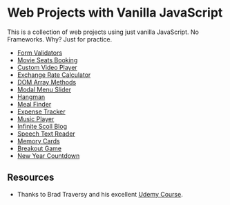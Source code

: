 # Web Projects with Vanilla JavaScript
This is a collection of web projects using just vanilla JavaScript. No Frameworks. Why? Just for practice. 

* [Form Validators](form-validators)
* [Movie Seats Booking](movie-seats-booking)
* [Custom Video Player](custom-video-player)
* [Exchange Rate Calculator](exchange-rate)
* [DOM Array Methods](dom-array-methods)
* [Modal Menu Slider](modal-menu-slider)
* [Hangman](hangman)
* [Meal Finder](meal-finder)
* [Expense Tracker](expense-tracker)
* [Music Player](music-player)
* [Infinite Scoll Blog](infinite-scroll-blog)
* [Speech Text Reader](speech-text-reader)
* [Memory Cards](memory-cards)
* [Breakout Game](breakout-game)
* [New Year Countdown](new-year-countdown)

## Resources
* Thanks to Brad Traversy and his excellent [Udemy Course](https://www.udemy.com/course/web-projects-with-vanilla-javascript).
